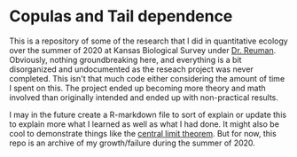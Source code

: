 # Copulas and Tail dependence

This is a repository of some of the research that I did in quantitative ecology over the summer of 2020 at Kansas Biological Survey under [Dr. Reuman](https://eeb.ku.edu/dr-daniel-reuman). Obviously, nothing groundbreaking here, and everything is a bit disorganized and undocumented as the reseach project was never completed. This isn't that much code either considering the amount of time I spent on this. The project ended up becoming more theory and math involved than originally intended and ended up with non-practical results.

I may in the future create a R-markdown file to sort of explain or update this to explain more what I learned as well as what I had done. It might also be cool to demonstrate things like the [central limit theorem](https://en.wikipedia.org/wiki/Central_limit_theorem). But for now, this repo is an archive of my growth/failure during the summer of 2020.
